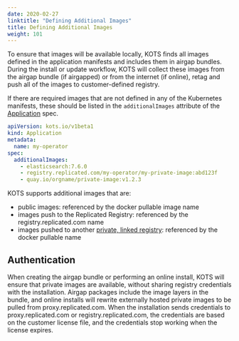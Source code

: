 ```yaml
---
date: 2020-02-27
linktitle: "Defining Additional Images"
title: Defining Additional Images
weight: 101
---
```


To ensure that images will be available locally, KOTS finds all images defined in the application manifests and includes them in airgap bundles. During the install or update workflow, KOTS will collect these images from the airgap bundle (if airgapped) or from the internet (if online), retag and push all of the images to customer-defined registry.

If there are required images that are not defined in any of the Kubernetes manifests, these should be listed in the `additionalImages` attribute of the [Application](/reference/v1beta1/application/) spec.

```yaml
apiVersion: kots.io/v1beta1
kind: Application
metadata:
  name: my-operator
spec:
  additionalImages:
    - elasticsearch:7.6.0
    - registry.replicated.com/my-operator/my-private-image:abd123f
    - quay.io/orgname/private-image:v1.2.3
```

KOTS supports additional images that are:

- public images: referenced by the docker pullable image name
- images push to the Replicated Registry: referenced by the registry.replicated.com name
- images pushed to another [private, linked registry](https://kots.io/vendor/packaging/private-images/): referenced by the docker pullable name

## Authentication

When creating the airgap bundle or performing an online install, KOTS will ensure that private images are available, without sharing registry credentials with the installation. Airgap packages include the image layers in the bundle, and online installs will rewrite externally hosted private images to be pulled from proxy.replicated.com. When the installation sends credentials to proxy.replicated.com or registry.replicated.com, the credentials are based on the customer license file, and the credentials stop working when the license expires.
